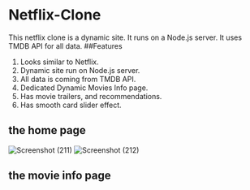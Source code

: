# Netflix-Clone
This netflix clone is a dynamic site. It runs on a Node.js server. It uses TMDB API for all data.
##Features
1. Looks similar to Netflix.
2. Dynamic site run on Node.js server.
3. All data is coming from TMDB API.
4. Dedicated Dynamic Movies Info page.
5. Has movie trailers, and recommendations.
6. Has smooth card slider effect.
## the home page
![Screenshot (211)](https://user-images.githubusercontent.com/98201597/198930975-eb1f7e32-5f9c-4a81-b154-a5b7ae913a2e.png)
![Screenshot (212)](https://user-images.githubusercontent.com/98201597/198930980-5dd8ed5e-85a9-4fe2-bb9b-1c8310560b52.png)
## the movie info page

